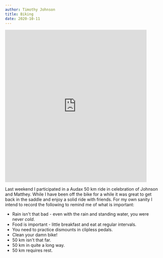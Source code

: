 ```yaml
---
author: Timothy Johnson 
title: Biking
date: 2020-10-11
---
```





<iframe src='https://connect.garmin.com/modern/activity/embed/5625588626' title='Reading Cycling' width='465' height='500' frameborder='0'></iframe>

Last weekend I participated in a Audax 50 km ride in celebration of Johnson and Matthey. While I have been off the bike for a while it was great to get back in the saddle and enjoy a solid ride with friends. For my own sanity I intend to record the following to remind me of what is important:

-   Rain isn't that bad - even with the rain and standing water, you were never *cold*.
-   Food is important - little breakfast and eat at regular intervals.
-   You need to practice dismounts in clipless pedals.
-   Clean your damn bike!
-   50 km isn't that far.
-   50 km in quite a long way.
-   50 km requires rest.

